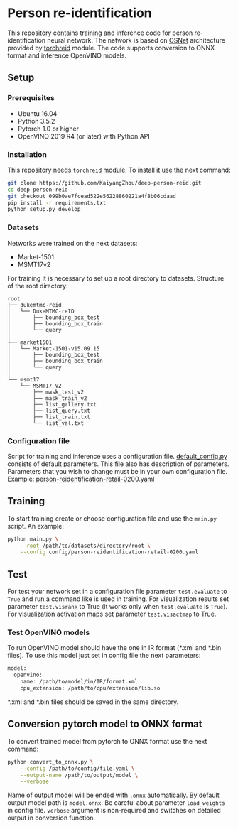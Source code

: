 # Person re-identification

This repository contains training and inference code for person re-identification
neural network. The network is based on [OSNet](https://arxiv.org/abs/1905.00953)
architecture provided by [torchreid](https://github.com/KaiyangZhou/deep-person-reid.git)
module. The code supports conversion to ONNX format and inference OpenVINO models.

## Setup

### Prerequisites

* Ubuntu 16.04
* Python 3.5.2
* Pytorch 1.0 or higher
* OpenVINO 2019 R4 (or later) with Python API

### Installation

This repository needs `torchreid` module. To install it use the next command:

```bash
git clone https://github.com/KaiyangZhou/deep-person-reid.git
cd deep-person-reid
git checkout 099b0ae7fcead522e56228860221a4f8b06cdaad
pip install -r requirements.txt
python setup.py develop
```

### Datasets

Networks were trained on the next datasets:

* Market-1501
* MSMT17v2

For training it is necessary to set up a root directory to datasets.
Structure of the root directory:

```
root
├── dukemtmc-reid
│   └── DukeMTMC-reID
│       ├── bounding_box_test
│       ├── bounding_box_train
│       └── query
│
├── market1501
│   └── Market-1501-v15.09.15
│       ├── bounding_box_test
│       ├── bounding_box_train
│       └── query
│
└── msmt17
    └── MSMT17_V2
        ├── mask_test_v2
        ├── mask_train_v2
        ├── list_gallery.txt
        ├── list_query.txt
        ├── list_train.txt
        └── list_val.txt
```

### Configuration file

Script for training and inference uses a configuration file.
[default_config.py](config/default_config.py) consists of default parameters.
This file also has description of parameters.
Parameters that you wish to change must be in your own configuration file.
Example: [person-reidentification-retail-0200.yaml](config/person-reidentification-retail-0200.yaml)

## Training

To start training create or choose configuration file and use the `main.py` script.
An example:

```bash
python main.py \
    --root /path/to/datasets/directory/root \
    --config config/person-reidentification-retail-0200.yaml
```

## Test

For test your network set in a configuration file parameter `test.evaluate` to `True`
and run a command like is used in training.
For visualization results set parameter `test.visrank` to True (it works only when
`test.evaluate` is `True`).
For visualization activation maps set parameter `test.visactmap` to True.


### Test OpenVINO models

To run OpenVINO model should have the one in IR format (*.xml and *.bin files).
To use this model just set in config file the next parameters:

```bash
model:
  openvino:
    name: /path/to/model/in/IR/format.xml
    cpu_extension: /path/to/cpu/extension/lib.so
```
*.xml and *.bin files should be saved in the same directory.


## Conversion pytorch model to ONNX format

To convert trained model from pytorch to ONNX format use the next command:

```bash
python convert_to_onnx.py \
    --config /path/to/config/file.yaml \
    --output-name /path/to/output/model \
    --verbose
```
Name of output model will be ended with `.onnx` automatically.
By default output model path is `model.onnx`. Be careful about parameter
`load_weights` in config file. `verbose` argument is non-required and
switches on detailed output in conversion function.
